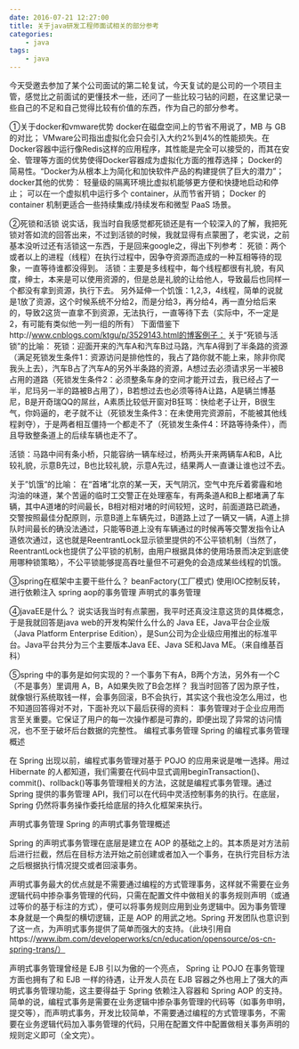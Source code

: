 ```yaml
---
date: 2016-07-21 12:27:00
title: 关于java研发工程师面试相关的部分参考
categories:
    - java
tags:
    - java
---
```


今天受邀去参加了某个公司面试的第二轮复试，今天复试的是公司的一个项目主管，感觉比之前面试的更懂技术一些，还问了一些比较刁钻的问题，在这里记录一些自己的不足和自己觉得比较有价值的东西，作为自己的部分参考。

①关于docker和vmware优势
docker在磁盘空间上的节省不用说了，MB 与 GB的对比；
VMware公司指出虚拟化会只会引入大约2%到4%的性能损失。在Docker容器中运行像Redis这样的应用程序，其性能是完全可以接受的，而其在安全、管理等方面的优势使得Docker容器成为虚拟化方面的推荐选择；
Docker的简易性。“Docker为从根本上为简化和加快软件产品的构建提供了巨大的潜力”；
docker其他的优势：
    轻量级的隔离环境比虚拟机能够更方便和快捷地启动和停止；
    可以在一个虚拟机中运行多个 container，从而节省开销；
    Docker 的 container 机制更适合一些持续集成/持续发布和微型 PaaS 场景。

②死锁和活锁
说实话，我当时自我感觉都死锁还是有一个较深入的了解，我把死锁对答如流的回答出来，不过到活锁的时候，我就显得有点蒙圈了，老实说，之前基本没听过还有活锁这一东西，于是回来google之，得出下列参考：
死锁：两个或者以上的进程（线程）在执行过程中，因争夺资源而造成的一种互相等待的现象，一直等待谁都没得到。
活锁：主要是多线程中，每个线程都很有礼貌，有风度，绅士，本来是可以使用资源的，但是总是礼貌的让给他人，导致最后也同样一个都没有拿到资源，执行下去。
另外延伸一个饥饿：1,2,3，4线程，简单的说就是1放了资源，这个时候系统不分给2，而是分给3，再分给4，再一直分给后来的，导致2这货一直拿不到资源，无法执行，一直等待下去（实际中，不一定是2，有可能有类似他一列一组的所有）
下面借鉴下http://www.cnblogs.com/ktgu/p/3529143.html的博客例子：
关于“死锁与活锁”的比喻：
死锁：迎面开来的汽车A和汽车B过马路，汽车A得到了半条路的资源（满足死锁发生条件1：资源访问是排他性的，我占了路你就不能上来，除非你爬我头上去），汽车B占了汽车A的另外半条路的资源，A想过去必须请求另一半被B占用的道路（死锁发生条件2：必须整条车身的空间才能开过去，我已经占了一半，尼玛另一半的路被B占用了），B若想过去也必须等待A让路，A是辆兰博基尼，B是开奇瑞QQ的屌丝，A素质比较低开窗对B狂骂：快给老子让开，B很生气，你妈逼的，老子就不让（死锁发生条件3：在未使用完资源前，不能被其他线程剥夺），于是两者相互僵持一个都走不了（死锁发生条件4：环路等待条件），而且导致整条道上的后续车辆也走不了。

活锁：马路中间有条小桥，只能容纳一辆车经过，桥两头开来两辆车A和B，A比较礼貌，示意B先过，B也比较礼貌，示意A先过，结果两人一直谦让谁也过不去。

关于”饥饿“的比喻：
在“首堵”北京的某一天，天气阴沉，空气中充斥着雾霾和地沟油的味道，某个苦逼的临时工交警正在处理塞车，有两条道A和B上都堵满了车辆，其中A道堵的时间最长，B相对相对堵的时间较短，这时，前面道路已疏通，交警按照最佳分配原则，示意B道上车辆先过，B道路上过了一辆又一辆，A道上排队时间最长的确没法通过，只能等B道上没有车辆通过的时候再等交警发指令让A道依次通过，这也就是ReentrantLock显示锁里提供的不公平锁机制（当然了，ReentrantLock也提供了公平锁的机制，由用户根据具体的使用场景而决定到底使用哪种锁策略），不公平锁能够提高吞吐量但不可避免的会造成某些线程的饥饿。

③spring在框架中主要干些什么？
beanFactory(工厂模式) 使用IOC控制反转，进行依赖注入
spring aop的事务管理 声明式的事务管理

④javaEE是什么？
说实话我当时有点蒙圈，我平时还真没注意这货的具体概念，于是我就回答是java web的开发构架什么什么的
Java EE，Java平台企业版（Java Platform Enterprise Edition），是Sun公司为企业级应用推出的标准平台。Java平台共分为三个主要版本Java EE、Java SE和Java ME。（来自维基百科）

⑤spring 中的事务是如何实现的？一个事务下有A，B两个方法，另外有一个C（不是事务）里调用 A，B，A如果失败了B会怎样？
我当时回答了因为原子性，就像银行系统取钱一样，会事务回滚，B不会执行，其实这个我也没怎么用过，也不知道回答得对不对，下面补充以下最后获得的资料：
事务管理对于企业应用而言至关重要。它保证了用户的每一次操作都是可靠的，即便出现了异常的访问情况，也不至于破坏后台数据的完整性。
编程式事务管理
Spring 的编程式事务管理概述

在 Spring 出现以前，编程式事务管理对基于 POJO 的应用来说是唯一选择。用过 Hibernate 的人都知道，我们需要在代码中显式调用beginTransaction()、commit()、rollback()等事务管理相关的方法，这就是编程式事务管理。通过 Spring 提供的事务管理 API，我们可以在代码中灵活控制事务的执行。在底层，Spring 仍然将事务操作委托给底层的持久化框架来执行。

声明式事务管理
Spring 的声明式事务管理概述

Spring 的声明式事务管理在底层是建立在 AOP 的基础之上的。其本质是对方法前后进行拦截，然后在目标方法开始之前创建或者加入一个事务，在执行完目标方法之后根据执行情况提交或者回滚事务。

声明式事务最大的优点就是不需要通过编程的方式管理事务，这样就不需要在业务逻辑代码中掺杂事务管理的代码，只需在配置文件中做相关的事务规则声明（或通过等价的基于标注的方式），便可以将事务规则应用到业务逻辑中。因为事务管理本身就是一个典型的横切逻辑，正是 AOP 的用武之地。Spring 开发团队也意识到了这一点，为声明式事务提供了简单而强大的支持。（此块引用自https://www.ibm.com/developerworks/cn/education/opensource/os-cn-spring-trans/）

声明式事务管理曾经是 EJB 引以为傲的一个亮点， Spring 让 POJO 在事务管理方面也拥有了和 EJB 一样的待遇，让开发人员在 EJB 容器之外也用上了强大的声明式事务管理功能，这主要得益于 Spring 依赖注入容器和 Spring AOP 的支持。
简单的说，编程式事务是需要在业务逻辑中掺杂事务管理的代码等（如事务申明，提交等），而声明式事务，开发比较简单，不需要通过编程的方式管理事务，不需要在业务逻辑代码加入事务管理的代码，只用在配置文件中配置做相关事务声明的规则定义即可（全文完）。
